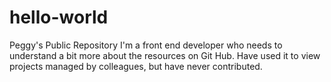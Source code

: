 # hello-world
Peggy's Public Repository
I'm a front end developer who needs to understand a bit more about the resources on Git Hub. Have used it to view projects managed by colleagues, but have never contributed. 
